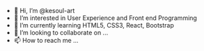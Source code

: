 - 👋 Hi, I’m @kesoul-art
- 👀 I’m interested in User Experience and Front end Programming
- 🌱 I’m currently learning HTML5, CSS3, React, Bootstrap
- 💞️ I’m looking to collaborate on ...
- 📫 How to reach me ...

<!---
kesoul-art/kesoul-art is a ✨ special ✨ repository because its `README.md` (this file) appears on your GitHub profile.
You can click the Preview link to take a look at your changes.
--->
